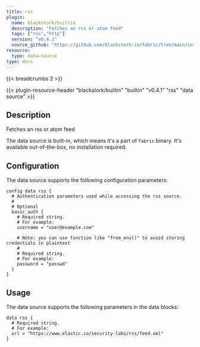 ```yaml
---
title: rss
plugin:
  name: blackstork/builtin
  description: "Fetches an rss or atom feed"
  tags: ["rss","http"]
  version: "v0.4.1"
  source_github: "https://github.com/blackstork-io/fabric/tree/main/internal/builtin/"
resource:
  type: data-source
type: docs
---
```


{{< breadcrumbs 2 >}}

{{< plugin-resource-header "blackstork/builtin" "builtin" "v0.4.1" "rss" "data source" >}}

## Description
Fetches an rss or atom feed

The data source is built-in, which means it's a part of `fabric` binary. It's available out-of-the-box, no installation required.

## Configuration

The data source supports the following configuration parameters:

```hcl
config data rss {
  # Authentication parameters used while accessing the rss source.
  #
  # Optional
  basic_auth {
    # Required string.
    # For example:
    username = "user@example.com"

    # Note: you can use function like "from_env()" to avoid storing credentials in plaintext
    #
    # Required string.
    # For example:
    password = "passwd"
  }
}
```

## Usage

The data source supports the following parameters in the data blocks:

```hcl
data rss {
  # Required string.
  # For example:
  url = "https://www.elastic.co/security-labs/rss/feed.xml"
}
```